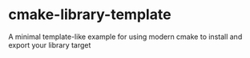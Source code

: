 # cmake-library-template
A minimal template-like example for using modern cmake to install and export your library target
